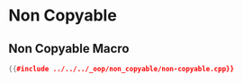 # Non Copyable

## Non Copyable Macro

```cpp
{{#include ../../../_oop/non_copyable/non-copyable.cpp}}
```